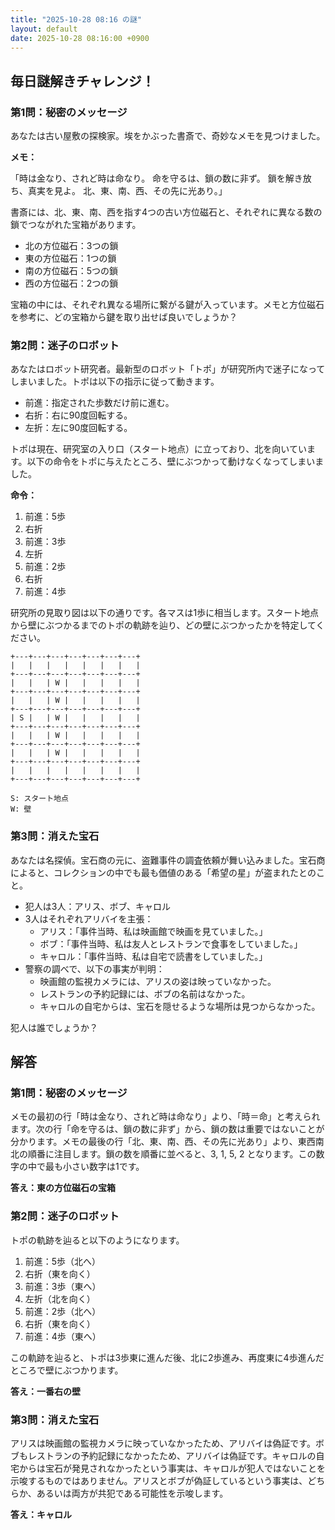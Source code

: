 ```yaml
---
title: "2025-10-28 08:16 の謎"
layout: default
date: 2025-10-28 08:16:00 +0900
---
```

## 毎日謎解きチャレンジ！

### 第1問：秘密のメッセージ

あなたは古い屋敷の探検家。埃をかぶった書斎で、奇妙なメモを見つけました。

**メモ：**

「時は金なり、されど時は命なり。
命を守るは、鎖の数に非ず。
鎖を解き放ち、真実を見よ。
北、東、南、西、その先に光あり。」

書斎には、北、東、南、西を指す4つの古い方位磁石と、それぞれに異なる数の鎖でつながれた宝箱があります。

*   北の方位磁石：3つの鎖
*   東の方位磁石：1つの鎖
*   南の方位磁石：5つの鎖
*   西の方位磁石：2つの鎖

宝箱の中には、それぞれ異なる場所に繋がる鍵が入っています。メモと方位磁石を参考に、どの宝箱から鍵を取り出せば良いでしょうか？

### 第2問：迷子のロボット

あなたはロボット研究者。最新型のロボット「トポ」が研究所内で迷子になってしまいました。トポは以下の指示に従って動きます。

*   前進：指定された歩数だけ前に進む。
*   右折：右に90度回転する。
*   左折：左に90度回転する。

トポは現在、研究室の入り口（スタート地点）に立っており、北を向いています。以下の命令をトポに与えたところ、壁にぶつかって動けなくなってしまいました。

**命令：**

1.  前進：5歩
2.  右折
3.  前進：3歩
4.  左折
5.  前進：2歩
6.  右折
7.  前進：4歩

研究所の見取り図は以下の通りです。各マスは1歩に相当します。スタート地点から壁にぶつかるまでのトポの軌跡を辿り、どの壁にぶつかったかを特定してください。

```
+---+---+---+---+---+---+---+
|   |   |   |   |   |   |   |
+---+---+---+---+---+---+---+
|   |   | W |   |   |   |   |
+---+---+---+---+---+---+---+
|   |   | W |   |   |   |   |
+---+---+---+---+---+---+---+
| S |   | W |   |   |   |   |
+---+---+---+---+---+---+---+
|   |   | W |   |   |   |   |
+---+---+---+---+---+---+---+
|   |   | W |   |   |   |   |
+---+---+---+---+---+---+---+
|   |   |   |   |   |   |   |
+---+---+---+---+---+---+---+

S: スタート地点
W: 壁
```

### 第3問：消えた宝石

あなたは名探偵。宝石商の元に、盗難事件の調査依頼が舞い込みました。宝石商によると、コレクションの中でも最も価値のある「希望の星」が盗まれたとのこと。

*   犯人は3人：アリス、ボブ、キャロル
*   3人はそれぞれアリバイを主張：
    *   アリス：「事件当時、私は映画館で映画を見ていました。」
    *   ボブ：「事件当時、私は友人とレストランで食事をしていました。」
    *   キャロル：「事件当時、私は自宅で読書をしていました。」
*   警察の調べで、以下の事実が判明：
    *   映画館の監視カメラには、アリスの姿は映っていなかった。
    *   レストランの予約記録には、ボブの名前はなかった。
    *   キャロルの自宅からは、宝石を隠せるような場所は見つからなかった。

犯人は誰でしょうか？

## 解答

### 第1問：秘密のメッセージ

メモの最初の行「時は金なり、されど時は命なり」より、「時＝命」と考えられます。次の行「命を守るは、鎖の数に非ず」から、鎖の数は重要ではないことが分かります。メモの最後の行「北、東、南、西、その先に光あり」より、東西南北の順番に注目します。鎖の数を順番に並べると、3, 1, 5, 2 となります。この数字の中で最も小さい数字は1です。

**答え：東の方位磁石の宝箱**

### 第2問：迷子のロボット

トポの軌跡を辿ると以下のようになります。

1.  前進：5歩（北へ）
2.  右折（東を向く）
3.  前進：3歩（東へ）
4.  左折（北を向く）
5.  前進：2歩（北へ）
6.  右折（東を向く）
7.  前進：4歩（東へ）

この軌跡を辿ると、トポは3歩東に進んだ後、北に2歩進み、再度東に4歩進んだところで壁にぶつかります。

**答え：一番右の壁**

### 第3問：消えた宝石

アリスは映画館の監視カメラに映っていなかったため、アリバイは偽証です。ボブもレストランの予約記録になかったため、アリバイは偽証です。キャロルの自宅からは宝石が発見されなかったという事実は、キャロルが犯人ではないことを示唆するものではありません。アリスとボブが偽証しているという事実は、どちらか、あるいは両方が共犯である可能性を示唆します。

**答え：キャロル**

